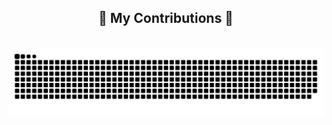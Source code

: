 <div align="center">
  <h2>🐍 My Contributions 🐍</h2>
  <br>
  <img alt="snake eating my contributions" src="https://raw.githubusercontent.com/Ashfaq-Riyaldeen/Ashfaq-Riyaldeen/output/github-contribution-grid-snake.svg" />
  
  <br/><br/><br/>
</div>
